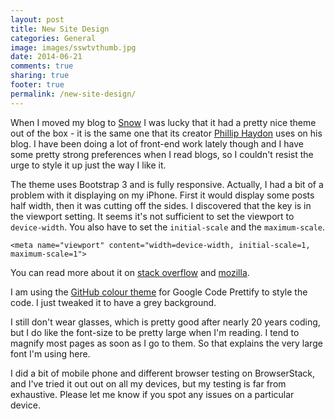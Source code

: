```yaml
---
layout: post
title: New Site Design
categories: General
image: images/sswtvthumb.jpg
date: 2014-06-21
comments: true
sharing: true
footer: true
permalink: /new-site-design/
---
```


When I moved my blog to [Snow](https://github.com/Sandra/Sandra.Snow/wiki) I was lucky that it had a pretty nice theme out of the box - it is the same one that its creator [Phillip Haydon](http://www.philliphaydon.com/) uses on his blog. I have been doing a lot of front-end work lately though and I have some pretty strong preferences when I read blogs, so I couldn't resist the urge to style it up just the way I like it. 

The theme uses Bootstrap 3 and is fully responsive. Actually, I had a bit of a problem with it displaying on my iPhone. First it would display some posts half width, then it was cutting off the sides. I discovered that the key is in the viewport setting. It seems it's not sufficient to set the viewport to `device-width`. You also have to set the `initial-scale` and the `maximum-scale`.
<!--excerpt-->

	<meta name="viewport" content="width=device-width, initial-scale=1, maximum-scale=1">

You can read more about it on [stack overflow](http://stackoverflow.com/questions/9386429/simple-bootstrap-page-is-not-responsive-on-the-iphone) and [mozilla](https://developer.mozilla.org/en-US/docs/Mozilla/Mobile/Viewport_meta_tag).

I am using the [GitHub colour theme](http://jmblog.github.io/color-themes-for-google-code-prettify/) for Google Code Prettify to style the code. I just tweaked it to have a grey background. 

I still don't wear glasses, which is pretty good after nearly 20 years coding, but I do like the font-size to be pretty large when I'm reading. I tend to magnify most pages as soon as I go to them. So that explains the very large font I'm using here.

I did a bit of mobile phone and different browser testing on BrowserStack, and I've tried it out out on all my devices, but my testing is far from exhaustive. Please let me know if you spot any issues on a particular device.